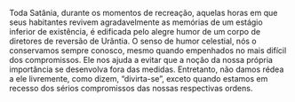﻿Toda Satânia, durante os momentos de recreação, aquelas horas em que seus habitantes revivem agradavelmente as memórias de um estágio inferior de existência,  é edificada pelo alegre humor de um corpo de diretores de reversão de Urântia. O senso de humor celestial, nós o conservamos sempre conosco, mesmo quando empenhados no mais difícil dos compromissos. Ele nos ajuda a evitar que a noção da nossa própria importância se desenvolva fora das medidas. Entretanto, não damos rédea a ele livremente, como dizem, “divirta-se”, exceto quando estamos em recesso dos sérios compromissos das nossas respectivas ordens.